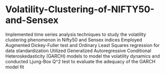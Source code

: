 # Volatility-Clustering-of-NIFTY50-and-Sensex
Implemented time series analysis techniques to study the volatility clustering phenomenon in Nifty50 and Sensex indices
Employed Augmented Dickey-Fuller test and Ordinary Least Squares regression for data standardization
Utilized Generalized Autoregressive Conditional Heteroskedasticity (GARCH) models to model the volatility dynamics and conducted Ljung-Box Q^2 test to evaluate the adequacy of the GARCH model fit
